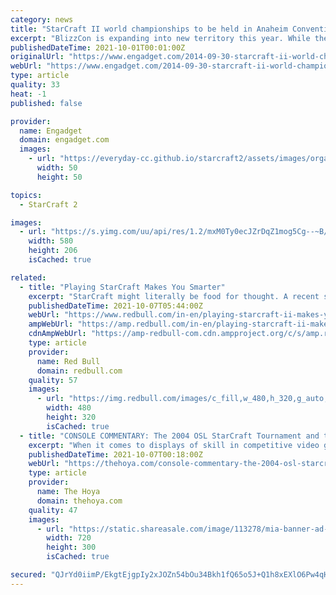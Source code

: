 ```yaml
---
category: news
title: "StarCraft II world championships to be held in Anaheim Convention Center Arena"
excerpt: "BlizzCon is expanding into new territory this year. While the StarCraft II tournaments have historically taken place in the convention hall, the StarCraft II WCS Global Finals will now be held in ..."
publishedDateTime: 2021-10-01T00:01:00Z
originalUrl: "https://www.engadget.com/2014-09-30-starcraft-ii-world-championships-to-be-held-in-anaheim-conventio.html"
webUrl: "https://www.engadget.com/2014-09-30-starcraft-ii-world-championships-to-be-held-in-anaheim-conventio.html"
type: article
quality: 33
heat: -1
published: false

provider:
  name: Engadget
  domain: engadget.com
  images:
    - url: "https://everyday-cc.github.io/starcraft2/assets/images/organizations/engadget.com-50x50.jpg"
      width: 50
      height: 50

topics:
  - StarCraft 2

images:
  - url: "https://s.yimg.com/uu/api/res/1.2/mxM0Ty0ecJZrDqZ1mog5Cg--~B/aD0yMDY7dz01ODA7YXBwaWQ9eXRhY2h5b24-/https://o.aolcdn.com/hss/storage/midas/84c8196abc447d558e5f664649ff1935/200845724/starcraft-tournament-tickets.jpg"
    width: 580
    height: 206
    isCached: true

related:
  - title: "Playing StarCraft Makes You Smarter"
    excerpt: "StarCraft might literally be food for thought. A recent study conducted by researchers at Queen Mary and University College London concluded that playing StarCraft and complex real-time strategy games can help improve brain agility and multitasking."
    publishedDateTime: 2021-10-07T05:44:00Z
    webUrl: "https://www.redbull.com/in-en/playing-starcraft-ii-makes-you-smarter"
    ampWebUrl: "https://amp.redbull.com/in-en/playing-starcraft-ii-makes-you-smarter"
    cdnAmpWebUrl: "https://amp-redbull-com.cdn.ampproject.org/c/s/amp.redbull.com/in-en/playing-starcraft-ii-makes-you-smarter"
    type: article
    provider:
      name: Red Bull
      domain: redbull.com
    quality: 57
    images:
      - url: "https://img.redbull.com/images/c_fill,w_480,h_320,g_auto,f_auto,q_auto/redbullcom/2013/09/19/1331612013871_2/wcs-america-season-2-finals-practice"
        width: 480
        height: 320
        isCached: true
  - title: "CONSOLE COMMENTARY: The 2004 OSL StarCraft Tournament and the Rise of the Bunker Rush"
    excerpt: "When it comes to displays of skill in competitive video games, no genre has more exciting moments of genius strategic play than real-time strategy games. Referred to colloquially as RTS games, these games are complex and challenging because they require calculated forethought and technical skill to realize tactical goals involved in overcoming opponents."
    publishedDateTime: 2021-10-07T00:18:00Z
    webUrl: "https://thehoya.com/console-commentary-the-2004-osl-starcraft-tournament-and-the-rise-of-the-bunker-rush/"
    type: article
    provider:
      name: The Hoya
      domain: thehoya.com
    quality: 47
    images:
      - url: "https://static.shareasale.com/image/113278/mia-banner-ad-6.jpg"
        width: 720
        height: 300
        isCached: true

secured: "QJrYd0iimP/EkgtEjgpIy2xJOZn54bOu34Bkh1fQ65o5J+Q1h8xEXlO6Pw4qHQ3D8CovclDZqJ7hLEI8tTDSjAJR6u5ZH6Z8T7hu6b+LNnYDvAEkJiQiuJfAUqFsSbtLWc+smbSSiy2+E2UT9G9ZFNKjAlkg0M4dGkIpj0OTnsIrdoQWc2mAvAafICy5PR6rX3s5FFO8Dhpk2g+4fbt+HbsE9UzIIIHN2o701qQEq/iF9gdXDeY1NqLjgv0Y5D3uGGp1Fq9V937E7uL54no8E5wXS5DDxUr3tsVuHaUHyT8ApLNbiI8rPcAx+fUNmdLpcq15PEvSW49BPl4efj2zH4SKDGMOfugTkNlmUkuMCkU=;FnnxYHgDxZQTNnoPcSBfDw=="
---
```


